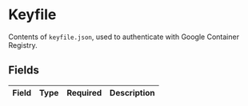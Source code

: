 # Keyfile

Contents of `keyfile.json`, used to authenticate with Google Container Registry.


## Fields

| Field       | Type        | Required    | Description |
| ----------- | ----------- | ----------- | ----------- |
